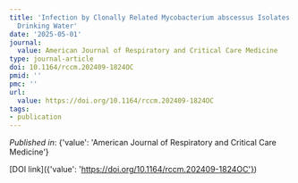 ```yaml
---
title: 'Infection by Clonally Related Mycobacterium abscessus Isolates: The Role of
  Drinking Water'
date: '2025-05-01'
journal:
  value: American Journal of Respiratory and Critical Care Medicine
type: journal-article
doi: 10.1164/rccm.202409-1824OC
pmid: ''
pmc: ''
url:
  value: https://doi.org/10.1164/rccm.202409-1824OC
tags:
- publication
---
```


*Published in*: {'value': 'American Journal of Respiratory and Critical Care Medicine'}

[DOI link]({'value': 'https://doi.org/10.1164/rccm.202409-1824OC'})


